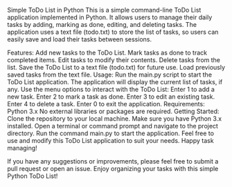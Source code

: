 Simple ToDo List in Python
This is a simple command-line ToDo List application implemented in Python. It allows users to manage their daily tasks by adding, marking as done, editing, and deleting tasks. The application uses a text file (todo.txt) to store the list of tasks, so users can easily save and load their tasks between sessions.

Features:
Add new tasks to the ToDo List.
Mark tasks as done to track completed items.
Edit tasks to modify their contents.
Delete tasks from the list.
Save the ToDo List to a text file (todo.txt) for future use.
Load previously saved tasks from the text file.
Usage:
Run the main.py script to start the ToDo List application.
The application will display the current list of tasks, if any.
Use the menu options to interact with the ToDo List:
Enter 1 to add a new task.
Enter 2 to mark a task as done.
Enter 3 to edit an existing task.
Enter 4 to delete a task.
Enter 0 to exit the application.
Requirements:
Python 3.x
No external libraries or packages are required.
Getting Started:
Clone the repository to your local machine.
Make sure you have Python 3.x installed.
Open a terminal or command prompt and navigate to the project directory.
Run the command main.py to start the application.
Feel free to use and modify this ToDo List application to suit your needs. Happy task managing!

If you have any suggestions or improvements, please feel free to submit a pull request or open an issue. Enjoy organizing your tasks with this simple Python ToDo List!
